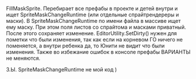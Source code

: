 FillMaskSprite. 
Перебирает все префабы в проекте и детей внутри и ищет SpriteMaskChangeRuntime (или отдельные спрайтрендереры и маски).
В SpriteMaskChangeRuntime по имени файла в массиве ищет ему маску. При этом поля листов со спрайтома и масками приватный.
После этого сохраняет изменение. 
EditorUtility.SetDirty() нужен для пометки что были изменения, так как если на корневом ГО ничего не поменяется, а внутри ребенка да, то Юнити не видит что были изменения.
Также во избежание ошибок в консоле префабы ВАРИАНТЫ не меняются.

З.Ы. SpriteMaskChangeRuntime не мой код )
